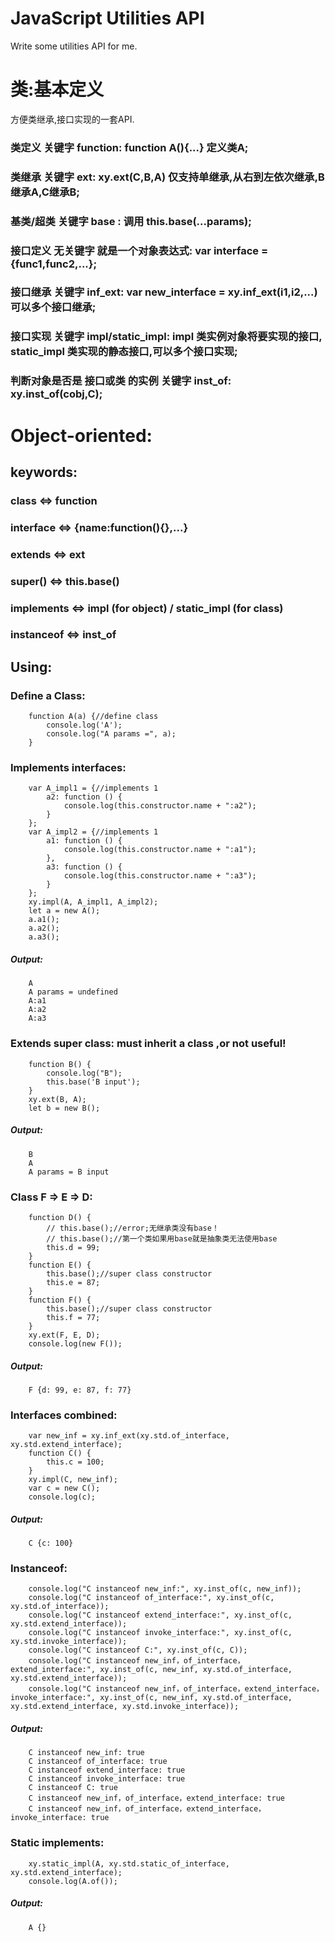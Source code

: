 # JavaScript Utilities API
Write some utilities API for me.
# 类:基本定义
方便类继承,接口实现的一套API.
### 类定义 关键字 function: function A(){...} 定义类A;
### 类继承 关键字 ext: xy.ext(C,B,A)  仅支持单继承,从右到左依次继承,B继承A,C继承B;
### 基类/超类 关键字 base : 调用 this.base(...params);
### 接口定义 无关键字 就是一个对象表达式: var interface = {func1,func2,...};
### 接口继承 关键字 inf_ext: var new_interface = xy.inf_ext(i1,i2,...) 可以多个接口继承;
### 接口实现 关键字 impl/static_impl: impl 类实例对象将要实现的接口, static_impl 类实现的静态接口,可以多个接口实现;
### 判断对象是否是 接口或类 的实例 关键字 inst_of: xy.inst_of(cobj,C);

# Object-oriented:
## keywords:
### class <=> function
### interface <=> {name:function(){},...}
### extends <=> ext          
### super() <=> this.base()
### implements <=> impl (for object) / static_impl (for class)
### instanceof <=> inst_of


## Using:
### Define a Class:

        function A(a) {//define class
	        console.log('A');
	        console.log("A params =", a);        
        }
	
### Implements interfaces:

        var A_impl1 = {//implements 1
            a2: function () {
                console.log(this.constructor.name + ":a2");
            }
        };
        var A_impl2 = {//implements 1
            a1: function () {
                console.log(this.constructor.name + ":a1");
            },
            a3: function () {
                console.log(this.constructor.name + ":a3");
            }
        };
        xy.impl(A, A_impl1, A_impl2);
	    let a = new A();
        a.a1();
        a.a2();
        a.a3();

##### Output:

	    A
	    A params = undefined
	    A:a1
	    A:a2
	    A:a3
	
### Extends super class: must inherit a class ,or not useful!

	    function B() {
            console.log("B");
            this.base('B input');
        }       
        xy.ext(B, A);
        let b = new B();
	
##### Output:

	    B
	    A
	    A params = B input
	
### Class F => E => D:

	    function D() {
            // this.base();//error;无继承类没有base！
            // this.base();//第一个类如果用base就是抽象类无法使用base
            this.d = 99;
        }
        function E() {
            this.base();//super class constructor
            this.e = 87;
        }
        function F() {
            this.base();//super class constructor
            this.f = 77;
        }        
        xy.ext(F, E, D);       
        console.log(new F());
	
##### Output:

	    F {d: 99, e: 87, f: 77}
	
### Interfaces combined:

	    var new_inf = xy.inf_ext(xy.std.of_interface, xy.std.extend_interface);        
        function C() {
            this.c = 100;
        }
        xy.impl(C, new_inf);
        var c = new C();
        console.log(c);
	
##### Output:

	    C {c: 100}
	
### Instanceof:

	    console.log("C instanceof new_inf:", xy.inst_of(c, new_inf));
        console.log("C instanceof of_interface:", xy.inst_of(c, xy.std.of_interface));
        console.log("C instanceof extend_interface:", xy.inst_of(c, xy.std.extend_interface));
        console.log("C instanceof invoke_interface:", xy.inst_of(c, xy.std.invoke_interface));
        console.log("C instanceof C:", xy.inst_of(c, C));
        console.log("C instanceof new_inf，of_interface，extend_interface:", xy.inst_of(c, new_inf, xy.std.of_interface, xy.std.extend_interface));
        console.log("C instanceof new_inf，of_interface，extend_interface，invoke_interface:", xy.inst_of(c, new_inf, xy.std.of_interface, xy.std.extend_interface, xy.std.invoke_interface));
	
##### Output:

	    C instanceof new_inf: true
	    C instanceof of_interface: true
	    C instanceof extend_interface: true
	    C instanceof invoke_interface: true
	    C instanceof C: true
	    C instanceof new_inf，of_interface，extend_interface: true
	    C instanceof new_inf，of_interface，extend_interface，invoke_interface: true
	
### Static implements:

	    xy.static_impl(A, xy.std.static_of_interface, xy.std.extend_interface);
	    console.log(A.of());
	
##### Output:

	    A {}


